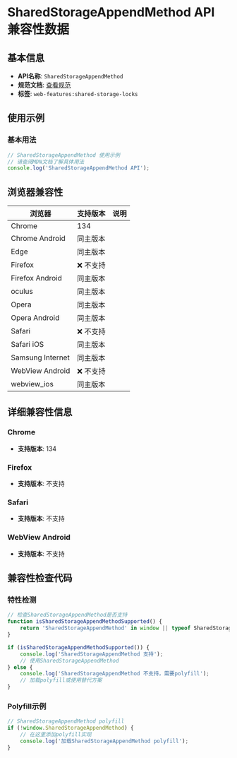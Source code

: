 # SharedStorageAppendMethod API 兼容性数据

## 基本信息

- **API名称**: `SharedStorageAppendMethod`
- **规范文档**: [查看规范](https://wicg.github.io/shared-storage/#sharedstorageappendmethod)
- **标签**: `web-features:shared-storage-locks`

## 使用示例

### 基本用法

```javascript
// SharedStorageAppendMethod 使用示例
// 请查阅MDN文档了解具体用法
console.log('SharedStorageAppendMethod API');
```

## 浏览器兼容性

| 浏览器 | 支持版本 | 说明 |
|--------|----------|------|
| Chrome | 134 |  |
| Chrome Android | 同主版本 |  |
| Edge | 同主版本 |  |
| Firefox | ❌ 不支持 |  |
| Firefox Android | 同主版本 |  |
| oculus | 同主版本 |  |
| Opera | 同主版本 |  |
| Opera Android | 同主版本 |  |
| Safari | ❌ 不支持 |  |
| Safari iOS | 同主版本 |  |
| Samsung Internet | 同主版本 |  |
| WebView Android | ❌ 不支持 |  |
| webview_ios | 同主版本 |  |

## 详细兼容性信息

### Chrome

- **支持版本**: 134

### Firefox

- **支持版本**: 不支持

### Safari

- **支持版本**: 不支持

### WebView Android

- **支持版本**: 不支持

## 兼容性检查代码

### 特性检测

```javascript
// 检查SharedStorageAppendMethod是否支持
function isSharedStorageAppendMethodSupported() {
    return 'SharedStorageAppendMethod' in window || typeof SharedStorageAppendMethod !== 'undefined';
}

if (isSharedStorageAppendMethodSupported()) {
    console.log('SharedStorageAppendMethod 支持');
    // 使用SharedStorageAppendMethod
} else {
    console.log('SharedStorageAppendMethod 不支持，需要polyfill');
    // 加载polyfill或使用替代方案
}
```

### Polyfill示例

```javascript
// SharedStorageAppendMethod polyfill
if (!window.SharedStorageAppendMethod) {
    // 在这里添加polyfill实现
    console.log('加载SharedStorageAppendMethod polyfill');
}
```

